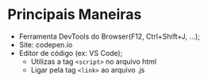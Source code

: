 # Principais Maneiras

- Ferramenta DevTools do Browser(F12, Ctrl+Shift+J, ...);
- Site: codepen.io
- Editor de código (ex: VS Code);
    - Utilizas a tag `<script>` no arquivo html
    - Ligar pela tag `<link>` ao arquivo .js